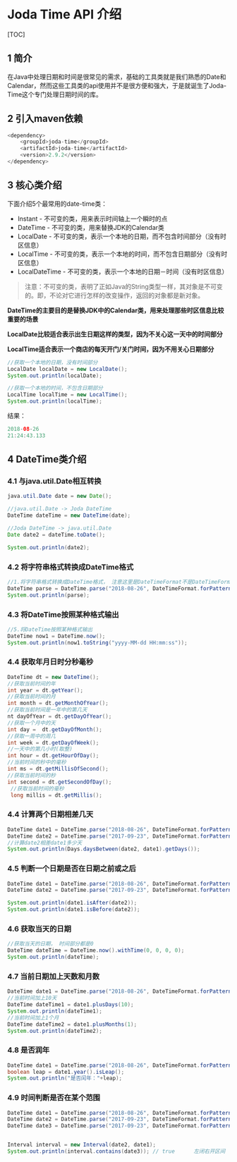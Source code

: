 # Joda Time API 介绍

[TOC]

## 1 简介

在Java中处理日期和时间是很常见的需求，基础的工具类就是我们熟悉的Date和Calendar，然而这些工具类的api使用并不是很方便和强大，于是就诞生了Joda-Time这个专门处理日期时间的库。

## 2 引入maven依赖

```java
<dependency>
    <groupId>joda-time</groupId>
    <artifactId>joda-time</artifactId>
    <version>2.9.2</version>
</dependency>
```

## 3 核心类介绍

下面介绍5个最常用的date-time类：

- Instant - 不可变的类，用来表示时间轴上一个瞬时的点
- DateTime - 不可变的类，用来替换JDK的Calendar类
- LocalDate - 不可变的类，表示一个本地的日期，而不包含时间部分（没有时区信息）
- LocalTime - 不可变的类，表示一个本地的时间，而不包含日期部分（没有时区信息）
- LocalDateTime - 不可变的类，表示一个本地的日期－时间（没有时区信息）

>注意：不可变的类，表明了正如Java的String类型一样，其对象是不可变的。即，不论对它进行怎样的改变操作，返回的对象都是新对象。

 **DateTime的主要目的是替换JDK中的Calendar类，用来处理那些时区信息比较重要的场景**

 **LocalDate比较适合表示出生日期这样的类型，因为不关心这一天中的时间部分**

 **LocalTime适合表示一个商店的每天开门/关门时间，因为不用关心日期部分**

```java
//获取一个本地的日期，没有时间部分
LocalDate localDate = new LocalDate();
System.out.println(localDate);

//获取一个本地的时间，不包含日期部分
LocalTime localTime = new LocalTime();
System.out.println(localTime);
```

结果：

```java
2018-08-26
21:24:43.133
```



## 4 DateTime类介绍

### 4.1 与java.util.Date相互转换

```java
java.util.Date date = new Date();

//java.util.Date -> Joda DateTime
DateTime dateTime = new DateTime(date);

//Joda DateTime -> java.util.Date
Date date2 = dateTime.toDate();

System.out.println(date2);
```

 ### 4.2  将字符串格式转换成DateTime格式

```java
//1.将字符串格式转换成DateTime格式， 注意这里是DateTimeFormat不是DateTimeFormatter
DateTime parse = DateTime.parse("2018-08-26", DateTimeFormat.forPattern("yyyy-MM-dd"));
System.out.println(parse);
```

### 4.3 将DateTime按照某种格式输出

```java
//5.将DateTime按照某种格式输出
DateTime now1 = DateTime.now();
System.out.println(now1.toString("yyyy-MM-dd HH:mm:ss"));
```

 ### 4.4 获取年月日时分秒毫秒

```java
DateTime dt = new DateTime();
//获取当前时间的年
int year = dt.getYear();
//获取当前时间的月
int month = dt.getMonthOfYear();
//获取当前时间是一年中的第几天
nt dayOfYear = dt.getDayOfYear();
//获取一个月中的天
int day =  dt.getDayOfMonth();
//获取一周中的周几
int week = dt.getDayOfWeek();
//一天中的第几小时(取整)
int hour = dt.getHourOfDay();
//当前时间的秒中的毫秒 
int ms = dt.getMillisOfSecond();
//获取当前时间的秒
int second = dt.getSecondOfDay();  
 //获取当前时间的毫秒
 long millis = dt.getMillis();
```

### 4.4 计算两个日期相差几天

```java
DateTime date1 = DateTime.parse("2018-08-26", DateTimeFormat.forPattern("yyyy-MM-dd"));
DateTime date2 = DateTime.parse("2017-09-23", DateTimeFormat.forPattern("yyyy-MM-dd"));
//计算date2相差date1多少天
System.out.println(Days.daysBetween(date2, date1).getDays());
```

 ### 4.5 判断一个日期是否在日期之前或之后

```java
DateTime date1 = DateTime.parse("2018-08-26", DateTimeFormat.forPattern("yyyy-MM-dd"));
DateTime date2 = DateTime.parse("2017-09-23", DateTimeFormat.forPattern("yyyy-MM-dd"));

System.out.println(date1.isAfter(date2));
System.out.println(date1.isBefore(date2));
```

### 4.6 获取当天的日期 

```java
//获取当天的日期， 时间部分都是0
DateTime dateTime = DateTime.now().withTime(0, 0, 0, 0);
System.out.println(dateTime);
```

 ### 4.7 当前日期加上天数和月数

```java
DateTime date1 = DateTime.parse("2018-08-26", DateTimeFormat.forPattern("yyyy-MM-dd"));
//当前时间加上10天
DateTime dateTime1 = date1.plusDays(10);
System.out.println(dateTime1);
//当前时间加上1个月
DateTime dateTime2 = date1.plusMonths(1);
System.out.println(dateTime2);
```

### 4.8 是否润年

```java
DateTime date1 = DateTime.parse("2018-08-26", DateTimeFormat.forPattern("yyyy-MM-dd"));
boolean leap = date1.year().isLeap();
System.out.println("是否闰年："+leap);
```

### 4.9 时间判断是否在某个范围

```java
DateTime date1 = DateTime.parse("2018-08-26", DateTimeFormat.forPattern("yyyy-MM-dd"));
DateTime date2 = DateTime.parse("2017-09-23", DateTimeFormat.forPattern("yyyy-MM-dd"));
DateTime date3 = DateTime.parse("2017-09-23", DateTimeFormat.forPattern("yyyy-MM-dd"));


Interval interval = new Interval(date2, date1);
System.out.println(interval.contains(date3)); // true      左闭右开区间
```